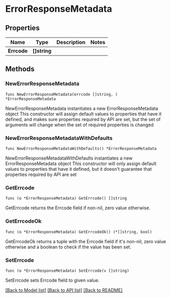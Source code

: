 # ErrorResponseMetadata

## Properties

Name | Type | Description | Notes
------------ | ------------- | ------------- | -------------
**Errcode** | **[]string** |  | 

## Methods

### NewErrorResponseMetadata

`func NewErrorResponseMetadata(errcode []string, ) *ErrorResponseMetadata`

NewErrorResponseMetadata instantiates a new ErrorResponseMetadata object
This constructor will assign default values to properties that have it defined,
and makes sure properties required by API are set, but the set of arguments
will change when the set of required properties is changed

### NewErrorResponseMetadataWithDefaults

`func NewErrorResponseMetadataWithDefaults() *ErrorResponseMetadata`

NewErrorResponseMetadataWithDefaults instantiates a new ErrorResponseMetadata object
This constructor will only assign default values to properties that have it defined,
but it doesn't guarantee that properties required by API are set

### GetErrcode

`func (o *ErrorResponseMetadata) GetErrcode() []string`

GetErrcode returns the Errcode field if non-nil, zero value otherwise.

### GetErrcodeOk

`func (o *ErrorResponseMetadata) GetErrcodeOk() (*[]string, bool)`

GetErrcodeOk returns a tuple with the Errcode field if it's non-nil, zero value otherwise
and a boolean to check if the value has been set.

### SetErrcode

`func (o *ErrorResponseMetadata) SetErrcode(v []string)`

SetErrcode sets Errcode field to given value.



[[Back to Model list]](../README.md#documentation-for-models) [[Back to API list]](../README.md#documentation-for-api-endpoints) [[Back to README]](../README.md)


